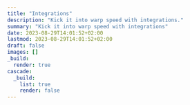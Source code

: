 ```yaml
---
title: "Integrations"
description: "Kick it into warp speed with integrations."
summary: "Kick it into warp speed with integrations"
date: 2023-08-29T14:01:52+02:00
lastmod: 2023-08-29T14:01:52+02:00
draft: false
images: []
_build:
  render: true
cascade:
  _build:
    list: true
    render: false
---
```

